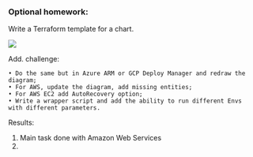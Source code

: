 ### Optional homework:

Write a Terraform template for a chart.

![](https://i.imgur.com/0p70xP7.png[/img])

Add. challenge:
```
• Do the same but in Azure ARM or GCP Deploy Manager and redraw the diagram;
• For AWS, update the diagram, add missing entities;
• For AWS EC2 add AutoRecovery option;
• Write a wrapper script and add the ability to run different Envs with different parameters.
```

Results:
1. Main task done with Amazon Web Services
2. 